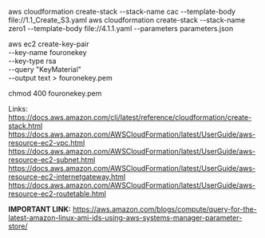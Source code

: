 aws cloudformation create-stack --stack-name cac --template-body file://1.1_Create_S3.yaml
aws cloudformation create-stack --stack-name zero1 --template-body file://4.1.1.yaml --parameters parameters.json

aws ec2 create-key-pair \
--key-name fouronekey \
--key-type rsa \
--query "KeyMaterial" \
--output text > fouronekey.pem



chmod 400 fouronekey.pem


Links:
https://docs.aws.amazon.com/cli/latest/reference/cloudformation/create-stack.html
https://docs.aws.amazon.com/AWSCloudFormation/latest/UserGuide/aws-resource-ec2-vpc.html
https://docs.aws.amazon.com/AWSCloudFormation/latest/UserGuide/aws-resource-ec2-subnet.html
https://docs.aws.amazon.com/AWSCloudFormation/latest/UserGuide/aws-resource-ec2-internetgateway.html
https://docs.aws.amazon.com/AWSCloudFormation/latest/UserGuide/aws-resource-ec2-routetable.html

**IMPORTANT LINK:**
https://aws.amazon.com/blogs/compute/query-for-the-latest-amazon-linux-ami-ids-using-aws-systems-manager-parameter-store/